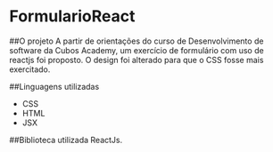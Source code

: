 # FormularioReact

##O projeto
A partir de orientações do curso de Desenvolvimento de software da Cubos Academy, um exercício de formulário com uso de reactjs foi proposto. O design foi alterado para que o CSS fosse mais exercitado.

##Linguagens utilizadas
- CSS
- HTML
- JSX

##Biblioteca utilizada
ReactJs.
